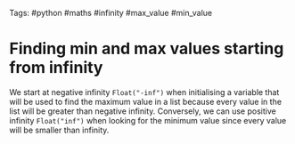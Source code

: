 Tags: #python #maths #infinity #max_value #min_value

# Finding min and max values starting from infinity
We start at negative infinity `Float("-inf")` when initialising a variable that will be used to find the maximum value in a list because every value in the list will be greater than negative infinity. Conversely, we can use positive infinity `Float("inf")` when looking for the minimum value since every value will be smaller than infinity.

